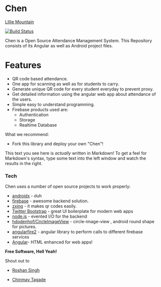 # Chen

[Lillie Mountain](https://www.lilliemountain.com/)

[![Build Status](https://travis-ci.org/lilliemountain/chen.svg?branch=master)](https://travis-ci.org/lilliemountain/chen)

Chen is a Open Source Attendance Management System. This Repository consists of its Angular as well as Android project files.
# Features
  - QR code based attendance.
  - One app for scanning as well as for students to carry.
  - Generate unique QR code for every student everyday to prevent proxy.
  - Get detailed information using the angular web app about attendance of the users.
  - Simple easy to understand programming.
  - Firebase products used are:
    - Authentication
    - Storage
    - Realtime Database


What we recommend:
  - Fork this library and deploy your own "Chen"!
  
This text you see here is *actually* written in Markdown! To get a feel for Markdown's syntax, type some text into the left window and watch the results in the right.

### Tech

Chen uses a number of open source projects to work properly:
* [androidx] - duh
* [firebase] - awesome backend solution.
* [zxing] - it makes qr codes easily.
* [Twitter Bootstrap] - great UI boilerplate for modern web apps
* [node.js] - evented I/O for the backend
* [hdodenhof/CircleImageView] - circle-image-view , android round shape for pictures.
* [angularfire2] - angular library to perform calls to different firebase services
* [Angular]- HTML enhanced for web apps!


**Free Software, Hell Yeah!**



Shout out to
- [Roshan Singh](https://github.com/g0li/)
- [Chinmay Tagade](https://github.com/Blaze10/)

   [androidx]: <https://developer.android.com/jetpack/androidx>
   [firebase]: <https://firebase.google..com/>
   [zxing]: <https://github.com/zxing/zxing>
   [hdodenhof/CircleImageView]: <https://github.com/hdodenhof/CircleImageView>
   [angularfire2]: <hhttps://github.com/angular/angularfire2>
   [node.js]: <http://nodejs.org>
   [Twitter Bootstrap]: <http://twitter.github.com/bootstrap/>
   [Angular]: <https://angular.io/>

